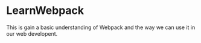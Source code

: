 # LearnWebpack

This is gain a basic understanding of Webpack and the way we can use it in our web developent.
